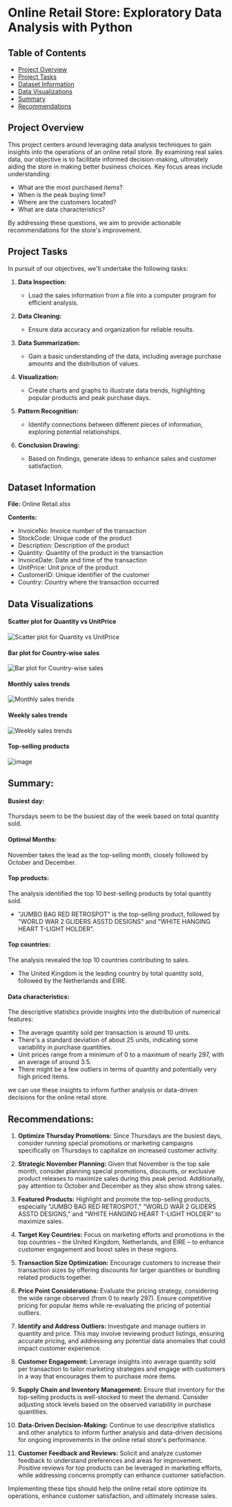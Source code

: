 # Online Retail Store: Exploratory Data Analysis with Python

## Table of Contents

- [Project Overview](#project-overview)
- [Project Tasks](#project-tasks)
- [Dataset Information](#dataset-information)
- [Data Visualizations](#data-visualizations)
- [Summary](#summary)
- [Recommendations](#recommendations)

## Project Overview
This project centers around leveraging data analysis techniques to gain insights into the operations of an online retail store. By examining real sales data, our objective is to facilitate informed decision-making, ultimately aiding the store in making better business choices. Key focus areas include understanding:

- What are the most purchased items?
- When is the peak buying time?
- Where are the customers located?
- What are data characteristics?

By addressing these questions, we aim to provide actionable recommendations for the store's improvement.

## Project Tasks
In pursuit of our objectives, we'll undertake the following tasks:

1. **Data Inspection:**
   - Load the sales information from a file into a computer program for efficient analysis.

2. **Data Cleaning:**
   - Ensure data accuracy and organization for reliable results.

3. **Data Summarization:**
   - Gain a basic understanding of the data, including average purchase amounts and the distribution of values.

4. **Visualization:**
   - Create charts and graphs to illustrate data trends, highlighting popular products and peak purchase days.

5. **Pattern Recognition:**
   - Identify connections between different pieces of information, exploring potential relationships.

6. **Conclusion Drawing:**
   - Based on findings, generate ideas to enhance sales and customer satisfaction.

## Dataset Information
**File:** Online Retail.xlsx

**Contents:**
- InvoiceNo: Invoice number of the transaction
- StockCode: Unique code of the product
- Description: Description of the product
- Quantity: Quantity of the product in the transaction
- InvoiceDate: Date and time of the transaction
- UnitPrice: Unit price of the product
- CustomerID: Unique identifier of the customer
- Country: Country where the transaction occurred

## Data Visualizations

#### Scatter plot for Quantity vs UnitPrice

![Scatter plot for Quantity vs UnitPrice](https://github.com/Midhunkalavara/Online-Retail-Store/assets/114302683/a8963acb-2bfc-4d77-8f54-6c59d3f7a016)

#### Bar plot for Country-wise sales

![Bar plot for Country-wise sales](https://github.com/Midhunkalavara/Online-Retail-Store/assets/114302683/7c6f23ca-e6a3-41ab-ad41-8aa5157c4553)

#### Monthly sales trends

![Monthly sales trends](https://github.com/Midhunkalavara/Online-Retail-Store/assets/114302683/bd33f04c-c5f5-439e-8dc2-04beac1d133b)

#### Weekly sales trends

![Weekly sales trends](https://github.com/Midhunkalavara/Online-Retail-Store/assets/114302683/01868c7f-9d38-4d21-925d-09d4559577e8)

#### Top-selling products

![image](https://github.com/Midhunkalavara/Online-Retail-Store/assets/114302683/da5ac99a-f561-4a94-af28-eb1c771b4961)


## Summary:

#### Busiest day:
Thursdays seem to be the busiest day of the week based on total quantity sold.

#### Optimal Months: 
November takes the lead as the top-selling month, closely followed by October and December.

#### Top products:
The analysis identified the top 10 best-selling products by total quantity sold.
- "JUMBO BAG RED RETROSPOT" is the top-selling product, followed by "WORLD WAR 2 GLIDERS ASSTD DESIGNS" and "WHITE HANGING HEART T-LIGHT HOLDER".

#### Top countries:
The analysis revealed the top 10 countries contributing to sales.
- The United Kingdom is the leading country by total quantity sold, followed by the Netherlands and EIRE.

#### Data characteristics:
The descriptive statistics provide insights into the distribution of numerical features:
- The average quantity sold per transaction is around 10 units.
- There's a standard deviation of about 25 units, indicating some variability in purchase quantities.
- Unit prices range from a minimum of 0 to a maximum of nearly 297, with an average of around 3.5.
- There might be a few outliers in terms of quantity and potentially very high priced items.

we can use these insights to inform further analysis or data-driven decisions for the online retail store.

## Recommendations:

1. **Optimize Thursday Promotions:** Since Thursdays are the busiest days, consider running special promotions or marketing campaigns specifically on Thursdays to capitalize on increased customer activity.
   
3. **Strategic November Planning:** Given that November is the top sale month, consider planning special promotions, discounts, or exclusive product releases to maximize sales during this peak period. Additionally, pay attention to October and December as they also show strong sales.

4. **Featured Products:** Highlight and promote the top-selling products, especially "JUMBO BAG RED RETROSPOT," "WORLD WAR 2 GLIDERS ASSTD DESIGNS," and "WHITE HANGING HEART T-LIGHT HOLDER" to maximize sales.

5. **Target Key Countries:** Focus on marketing efforts and promotions in the top countries – the United Kingdom, Netherlands, and EIRE – to enhance customer engagement and boost sales in these regions.

6. **Transaction Size Optimization:** Encourage customers to increase their transaction sizes by offering discounts for larger quantities or bundling related products together.

7. **Price Point Considerations:** Evaluate the pricing strategy, considering the wide range observed (from 0 to nearly 297). Ensure competitive pricing for popular items while re-evaluating the pricing of potential outliers.

8. **Identify and Address Outliers:** Investigate and manage outliers in quantity and price. This may involve reviewing product listings, ensuring accurate pricing, and addressing any potential data anomalies that could impact customer experience.

9. **Customer Engagement:** Leverage insights into average quantity sold per transaction to tailor marketing strategies and engage with customers in a way that encourages them to purchase more items.

10. **Supply Chain and Inventory Management:** Ensure that inventory for the top-selling products is well-stocked to meet the demand. Consider adjusting stock levels based on the observed variability in purchase quantities.

11. **Data-Driven Decision-Making:** Continue to use descriptive statistics and other analytics to inform further analysis and data-driven decisions for ongoing improvements in the online retail store's performance.

12. **Customer Feedback and Reviews:** Solicit and analyze customer feedback to understand preferences and areas for improvement. Positive reviews for top products can be leveraged in marketing efforts, while addressing concerns promptly can enhance customer satisfaction.

Implementing these tips should help the online retail store optimize its operations, enhance customer satisfaction, and ultimately increase sales.
